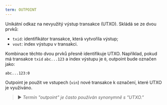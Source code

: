 ```yaml
---
term: OUTPOINT
---
```


Unikátní odkaz na nevyužitý výstup transakce (UTXO). Skládá se ze dvou prvků:
* `txid`: identifikátor transakce, která vytvořila výstup;
* `vout`: index výstupu v transakci.

Kombinace těchto dvou prvků přesně identifikuje UTXO. Například, pokud má transakce `txid` `abc...123` a index výstupu je `0`, outpoint bude označen jako:

```text
abc...123:0
```

Outpoint je použit ve vstupech (`vin`) nové transakce k označení, které UTXO je využíváno.

> ► *Termín "outpoint" je často používán synonymně s "UTXO."*
